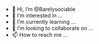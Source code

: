 - 👋 Hi, I’m @Barelysociable
- 👀 I’m interested in ...
- 🌱 I’m currently learning ...
- 💞️ I’m looking to collaborate on ...
- 📫 How to reach me ...

<!---
Barelysociable/Barelysociable is a ✨ special ✨ repository because its `README.md` (this file) appears on your GitHub profile.
You can click the Preview link to take a look at your changes.
--->
